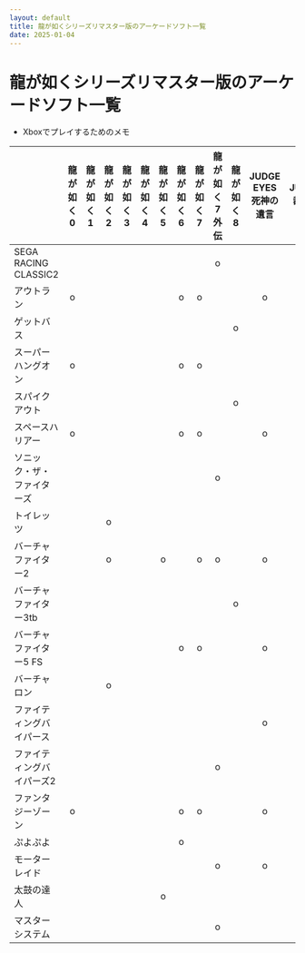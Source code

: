 ```yaml
---
layout: default
title: 龍が如くシリーズリマスター版のアーケードソフト一覧
date: 2025-01-04
---
```

# 龍が如くシリーズリマスター版のアーケードソフト一覧
* Xboxでプレイするためのメモ
  
| |龍が如く0|龍が如く1|龍が如く2|龍が如く3|龍が如く4|龍が如く5|龍が如く6|龍が如く7|龍が如く7外伝|龍が如く8|JUDGE EYES死神の遺言|LOST JUDGMENT裁かれざる記憶|
|---|:-:|:-:|:-:|:-:|:-:|:-:|:-:|:-:|:-:|:-:|:-:|:-:|
|SEGA RACING CLASSIC2| | | | | | | | |o| | | |
|アウトラン|o| | | | | |o|o| | |o| |
|ゲットバス| | | | | | | | | |o| | |
|スーパーハングオン|o| | | | | |o|o| | | |o|
|スパイクアウト| | | | | | | | | |o| | |
|スペースハリアー|o| | | | | |o|o| | |o|o|
|ソニック・ザ・ファイターズ| | | | | | | | |o| | |o|
|トイレッツ| | |o| | | | | | | | | |
|バーチャファイター2| | |o| | |o| |o|o| |o| |
|バーチャファイター3tb| | | | | | | | | |o| | |
|バーチャファイター5 FS| | | | | | |o|o| | |o|o|
|バーチャロン| | |o| | | | | | | | | |
|ファイティングバイパース| | | | | | | | | | |o|o|
|ファイティングバイパーズ2| | | | | | | | |o| | | |
|ファンタジーゾーン|o| | | | | |o|o| | |o|o|
|ぷよぷよ| | | | | | |o| | | | | |
|モーターレイド| | | | | | | | |o| |o|o|
|太鼓の達人| | | | | |o| | | | | | |
|マスターシステム| | | | | | | | |o| | |o|
